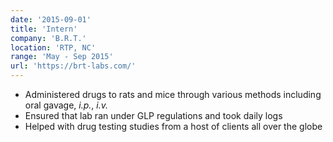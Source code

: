 ```yaml
---
date: '2015-09-01'
title: 'Intern'
company: 'B.R.T.'
location: 'RTP, NC'
range: 'May - Sep 2015'
url: 'https://brt-labs.com/'
---
```


- Administered drugs to rats and mice through various methods including oral gavage, *i.p.*, *i.v.*
- Ensured that lab ran under GLP regulations and took daily logs
- Helped with drug testing studies from a host of clients all over the globe
